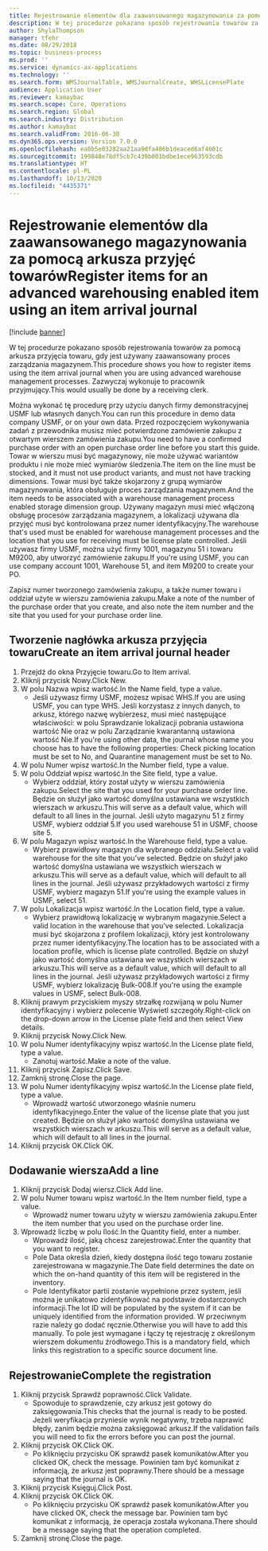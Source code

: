 ```yaml
---
title: Rejestrowanie elementów dla zaawansowanego magazynowania za pomocą arkusza przyjęć towarów
description: W tej procedurze pokazano sposób rejestrowania towarów za pomocą arkusza przyjęcia towaru, gdy jest używany zaawansowany proces zarządzania magazynem.
author: ShylaThompson
manager: tfehr
ms.date: 08/29/2018
ms.topic: business-process
ms.prod: ''
ms.service: dynamics-ax-applications
ms.technology: ''
ms.search.form: WMSJournalTable, WMSJournalCreate, WHSLicensePlate
audience: Application User
ms.reviewer: kamaybac
ms.search.scope: Core, Operations
ms.search.region: Global
ms.search.industry: Distribution
ms.author: kamaybac
ms.search.validFrom: 2016-06-30
ms.dyn365.ops.version: Version 7.0.0
ms.openlocfilehash: ea8b5e03282aa21aa9dfa486b1deaced6af4601c
ms.sourcegitcommit: 199848e78df5cb7c439b001bdbe1ece963593cdb
ms.translationtype: HT
ms.contentlocale: pl-PL
ms.lasthandoff: 10/13/2020
ms.locfileid: "4435371"
---
```

# <a name="register-items-for-an-advanced-warehousing-enabled-item-using-an-item-arrival-journal"></a><span data-ttu-id="5d144-103">Rejestrowanie elementów dla zaawansowanego magazynowania za pomocą arkusza przyjęć towarów</span><span class="sxs-lookup"><span data-stu-id="5d144-103">Register items for an advanced warehousing enabled item using an item arrival journal</span></span>

[!include [banner](../../includes/banner.md)]

<span data-ttu-id="5d144-104">W tej procedurze pokazano sposób rejestrowania towarów za pomocą arkusza przyjęcia towaru, gdy jest używany zaawansowany proces zarządzania magazynem.</span><span class="sxs-lookup"><span data-stu-id="5d144-104">This procedure shows you how to register items using the item arrival journal when you are using advanced warehouse management processes.</span></span> <span data-ttu-id="5d144-105">Zazwyczaj wykonuje to pracownik przyjmujący.</span><span class="sxs-lookup"><span data-stu-id="5d144-105">This would usually be done by a receiving clerk.</span></span> 

<span data-ttu-id="5d144-106">Można wykonać tę procedurę przy użyciu danych firmy demonstracyjnej USMF lub własnych danych.</span><span class="sxs-lookup"><span data-stu-id="5d144-106">You can run this procedure in demo data company USMF, or on your own data.</span></span> <span data-ttu-id="5d144-107">Przed rozpoczęciem wykonywania zadań z przewodnika musisz mieć potwierdzone zamówienie zakupu z otwartym wierszem zamówienia zakupu.</span><span class="sxs-lookup"><span data-stu-id="5d144-107">You need to have a confirmed purchase order with an open purchase order line before you start this guide.</span></span> <span data-ttu-id="5d144-108">Towar w wierszu musi być magazynowy, nie może używać wariantów produktu i nie może mieć wymiarów śledzenia.</span><span class="sxs-lookup"><span data-stu-id="5d144-108">The item on the line must be stocked, and it must not use product variants, and must not have tracking dimensions.</span></span> <span data-ttu-id="5d144-109">Towar musi być także skojarzony z grupą wymiarów magazynowania, która obsługuje proces zarządzania magazynem.</span><span class="sxs-lookup"><span data-stu-id="5d144-109">And the item needs to be associated with a warehouse management process enabled storage dimension group.</span></span> <span data-ttu-id="5d144-110">Używany magazyn musi mieć włączoną obsługę procesów zarządzania magazynem, a lokalizacji używana dla przyjęć musi być kontrolowana przez numer identyfikacyjny.</span><span class="sxs-lookup"><span data-stu-id="5d144-110">The warehouse that's used must be enabled for warehouse management processes and the location that you use for receiving must be license plate controlled.</span></span> <span data-ttu-id="5d144-111">Jeśli używasz firmy USMF, można użyć firmy 1001, magazynu 51 i towaru M9200, aby utworzyć zamówienie zakupu.</span><span class="sxs-lookup"><span data-stu-id="5d144-111">If you're using USMF, you can use company account 1001, Warehouse 51, and item M9200 to create your PO.</span></span> 

<span data-ttu-id="5d144-112">Zapisz numer tworzonego zamówienia zakupu, a także numer towaru i oddział użyte w wierszu zamówienia zakupu.</span><span class="sxs-lookup"><span data-stu-id="5d144-112">Make a note of the number of the purchase order that you create, and also note the item number and the site that you used for your purchase order line.</span></span>


## <a name="create-an-item-arrival-journal-header"></a><span data-ttu-id="5d144-113">Tworzenie nagłówka arkusza przyjęcia towaru</span><span class="sxs-lookup"><span data-stu-id="5d144-113">Create an item arrival journal header</span></span>
1. <span data-ttu-id="5d144-114">Przejdź do okna Przyjęcie towaru.</span><span class="sxs-lookup"><span data-stu-id="5d144-114">Go to Item arrival.</span></span>
2. <span data-ttu-id="5d144-115">Kliknij przycisk Nowy.</span><span class="sxs-lookup"><span data-stu-id="5d144-115">Click New.</span></span>
3. <span data-ttu-id="5d144-116">W polu Nazwa wpisz wartość.</span><span class="sxs-lookup"><span data-stu-id="5d144-116">In the Name field, type a value.</span></span>
    * <span data-ttu-id="5d144-117">Jeśli używasz firmy USMF, możesz wpisać WHS.</span><span class="sxs-lookup"><span data-stu-id="5d144-117">If you are using USMF, you can type WHS.</span></span> <span data-ttu-id="5d144-118">Jeśli korzystasz z innych danych, to arkusz, którego nazwę wybierzesz, musi mieć następujące właściwości: w polu Sprawdzanie lokalizacji pobrania ustawiona wartość Nie oraz w polu Zarządzanie kwarantanną ustawiona wartość Nie.</span><span class="sxs-lookup"><span data-stu-id="5d144-118">If you're using other data, the journal whose name you choose has to have the following properties: Check picking location must be set to No, and Quarantine management must be set to No.</span></span>  
4. <span data-ttu-id="5d144-119">W polu Numer wpisz wartość.</span><span class="sxs-lookup"><span data-stu-id="5d144-119">In the Number field, type a value.</span></span>
5. <span data-ttu-id="5d144-120">W polu Oddział wpisz wartość.</span><span class="sxs-lookup"><span data-stu-id="5d144-120">In the Site field, type a value.</span></span>
    * <span data-ttu-id="5d144-121">Wybierz oddział, który został użyty w wierszu zamówienia zakupu.</span><span class="sxs-lookup"><span data-stu-id="5d144-121">Select the site that you used for your purchase order line.</span></span> <span data-ttu-id="5d144-122">Będzie on służył jako wartość domyślna ustawiana we wszystkich wierszach w arkuszu.</span><span class="sxs-lookup"><span data-stu-id="5d144-122">This will serve as a default value, which will default to all lines in the journal.</span></span> <span data-ttu-id="5d144-123">Jeśli użyto magazynu 51 z firmy USMF, wybierz oddział 5.</span><span class="sxs-lookup"><span data-stu-id="5d144-123">If you used warehouse 51 in USMF, choose site 5.</span></span>  
6. <span data-ttu-id="5d144-124">W polu Magazyn wpisz wartość.</span><span class="sxs-lookup"><span data-stu-id="5d144-124">In the Warehouse field, type a value.</span></span>
    * <span data-ttu-id="5d144-125">Wybierz prawidłowy magazyn dla wybranego oddziału.</span><span class="sxs-lookup"><span data-stu-id="5d144-125">Select a valid warehouse for the site that you've selected.</span></span> <span data-ttu-id="5d144-126">Będzie on służył jako wartość domyślna ustawiana we wszystkich wierszach w arkuszu.</span><span class="sxs-lookup"><span data-stu-id="5d144-126">This will serve as a default value, which will default to all lines in the journal.</span></span> <span data-ttu-id="5d144-127">Jeśli używasz przykładowych wartości z firmy USMF, wybierz magazyn 51.</span><span class="sxs-lookup"><span data-stu-id="5d144-127">If you're using the example values in USMF, select 51.</span></span>  
7. <span data-ttu-id="5d144-128">W polu Lokalizacja wpisz wartość.</span><span class="sxs-lookup"><span data-stu-id="5d144-128">In the Location field, type a value.</span></span>
    * <span data-ttu-id="5d144-129">Wybierz prawidłową lokalizację w wybranym magazynie.</span><span class="sxs-lookup"><span data-stu-id="5d144-129">Select a valid location in the warehouse that you've selected.</span></span> <span data-ttu-id="5d144-130">Lokalizacja musi być skojarzona z profilem lokalizacji, który jest kontrolowany przez numer identyfikacyjny.</span><span class="sxs-lookup"><span data-stu-id="5d144-130">The location has to be associated with a location profile, which is license plate controlled.</span></span> <span data-ttu-id="5d144-131">Będzie on służył jako wartość domyślna ustawiana we wszystkich wierszach w arkuszu.</span><span class="sxs-lookup"><span data-stu-id="5d144-131">This will serve as a default value, which will default to all lines in the journal.</span></span> <span data-ttu-id="5d144-132">Jeśli używasz przykładowych wartości z firmy USMF, wybierz lokalizację Bulk-008.</span><span class="sxs-lookup"><span data-stu-id="5d144-132">If you're using the example values in USMF, select Bulk-008.</span></span>  
8. <span data-ttu-id="5d144-133">Kliknij prawym przyciskiem myszy strzałkę rozwijaną w polu Numer identyfikacyjny i wybierz polecenie Wyświetl szczegóły.</span><span class="sxs-lookup"><span data-stu-id="5d144-133">Right-click on the drop-down arrow in the License plate field and then select View details.</span></span>
9. <span data-ttu-id="5d144-134">Kliknij przycisk Nowy.</span><span class="sxs-lookup"><span data-stu-id="5d144-134">Click New.</span></span>
10. <span data-ttu-id="5d144-135">W polu Numer identyfikacyjny wpisz wartość.</span><span class="sxs-lookup"><span data-stu-id="5d144-135">In the License plate field, type a value.</span></span>
    * <span data-ttu-id="5d144-136">Zanotuj wartość.</span><span class="sxs-lookup"><span data-stu-id="5d144-136">Make a note of the value.</span></span>  
11. <span data-ttu-id="5d144-137">Kliknij przycisk Zapisz.</span><span class="sxs-lookup"><span data-stu-id="5d144-137">Click Save.</span></span>
12. <span data-ttu-id="5d144-138">Zamknij stronę.</span><span class="sxs-lookup"><span data-stu-id="5d144-138">Close the page.</span></span>
13. <span data-ttu-id="5d144-139">W polu Numer identyfikacyjny wpisz wartość.</span><span class="sxs-lookup"><span data-stu-id="5d144-139">In the License plate field, type a value.</span></span>
    * <span data-ttu-id="5d144-140">Wprowadź wartość utworzonego właśnie numeru identyfikacyjnego.</span><span class="sxs-lookup"><span data-stu-id="5d144-140">Enter the value of the license plate that you just created.</span></span> <span data-ttu-id="5d144-141">Będzie on służył jako wartość domyślna ustawiana we wszystkich wierszach w arkuszu.</span><span class="sxs-lookup"><span data-stu-id="5d144-141">This will serve as a default value, which will default to all lines in the journal.</span></span>  
14. <span data-ttu-id="5d144-142">Kliknij przycisk OK.</span><span class="sxs-lookup"><span data-stu-id="5d144-142">Click OK.</span></span>

## <a name="add-a-line"></a><span data-ttu-id="5d144-143">Dodawanie wiersza</span><span class="sxs-lookup"><span data-stu-id="5d144-143">Add a line</span></span>
1. <span data-ttu-id="5d144-144">Kliknij przycisk Dodaj wiersz.</span><span class="sxs-lookup"><span data-stu-id="5d144-144">Click Add line.</span></span>
2. <span data-ttu-id="5d144-145">W polu Numer towaru wpisz wartość.</span><span class="sxs-lookup"><span data-stu-id="5d144-145">In the Item number field, type a value.</span></span>
    * <span data-ttu-id="5d144-146">Wprowadź numer towaru użyty w wierszu zamówienia zakupu.</span><span class="sxs-lookup"><span data-stu-id="5d144-146">Enter the item number that you used on the purchase order line.</span></span>  
3. <span data-ttu-id="5d144-147">Wprowadź liczbę w polu Ilość.</span><span class="sxs-lookup"><span data-stu-id="5d144-147">In the Quantity field, enter a number.</span></span>
    * <span data-ttu-id="5d144-148">Wprowadź ilość, jaką chcesz zarejestrować.</span><span class="sxs-lookup"><span data-stu-id="5d144-148">Enter the quantity that you want to register.</span></span>  
    * <span data-ttu-id="5d144-149">Pole Data określa dzień, kiedy dostępna ilość tego towaru zostanie zarejestrowana w magazynie.</span><span class="sxs-lookup"><span data-stu-id="5d144-149">The Date field determines the date on which the on-hand quantity of this item will be registered in the inventory.</span></span>  
    * <span data-ttu-id="5d144-150">Pole Identyfikator partii zostanie wypełnione przez system, jeśli można je unikatowo zidentyfikować na podstawie dostarczonych informacji.</span><span class="sxs-lookup"><span data-stu-id="5d144-150">The lot ID will be populated by the system if it can be uniquely identified from the information provided.</span></span> <span data-ttu-id="5d144-151">W przeciwnym razie należy go dodać ręcznie.</span><span class="sxs-lookup"><span data-stu-id="5d144-151">Otherwise you will have to add this manually.</span></span> <span data-ttu-id="5d144-152">To pole jest wymagane i łączy tę rejestrację z określonym wierszem dokumentu źródłowego.</span><span class="sxs-lookup"><span data-stu-id="5d144-152">This is a mandatory field, which links this registration to a specific source document line.</span></span>  

## <a name="complete-the-registration"></a><span data-ttu-id="5d144-153">Rejestrowanie</span><span class="sxs-lookup"><span data-stu-id="5d144-153">Complete the registration</span></span>
1. <span data-ttu-id="5d144-154">Kliknij przycisk Sprawdź poprawność.</span><span class="sxs-lookup"><span data-stu-id="5d144-154">Click Validate.</span></span>
    * <span data-ttu-id="5d144-155">Spowoduje to sprawdzenie, czy arkusz jest gotowy do zaksięgowania.</span><span class="sxs-lookup"><span data-stu-id="5d144-155">This checks that the journal is ready to be posted.</span></span> <span data-ttu-id="5d144-156">Jeżeli weryfikacja przyniesie wynik negatywny, trzeba naprawić błędy, zanim będzie można zaksięgować arkusz.</span><span class="sxs-lookup"><span data-stu-id="5d144-156">If the validation fails you will need to fix the errors before you can post the journal.</span></span>  
2. <span data-ttu-id="5d144-157">Kliknij przycisk OK.</span><span class="sxs-lookup"><span data-stu-id="5d144-157">Click OK.</span></span>
    * <span data-ttu-id="5d144-158">Po kliknięciu przycisku OK sprawdź pasek komunikatów.</span><span class="sxs-lookup"><span data-stu-id="5d144-158">After you clicked OK, check the message.</span></span> <span data-ttu-id="5d144-159">Powinien tam być komunikat z informacją, że arkusz jest poprawny.</span><span class="sxs-lookup"><span data-stu-id="5d144-159">There should be a message saying that the journal is OK.</span></span>  
3. <span data-ttu-id="5d144-160">Kliknij przycisk Księguj.</span><span class="sxs-lookup"><span data-stu-id="5d144-160">Click Post.</span></span>
4. <span data-ttu-id="5d144-161">Kliknij przycisk OK.</span><span class="sxs-lookup"><span data-stu-id="5d144-161">Click OK.</span></span>
    * <span data-ttu-id="5d144-162">Po kliknięciu przycisku OK sprawdź pasek komunikatów.</span><span class="sxs-lookup"><span data-stu-id="5d144-162">After you have clicked OK, check the message bar.</span></span> <span data-ttu-id="5d144-163">Powinien tam być komunikat z informacją, że operacja została wykonana.</span><span class="sxs-lookup"><span data-stu-id="5d144-163">There should be a message saying that the operation completed.</span></span>  
5. <span data-ttu-id="5d144-164">Zamknij stronę.</span><span class="sxs-lookup"><span data-stu-id="5d144-164">Close the page.</span></span>


